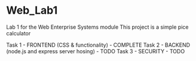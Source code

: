 # Web_Lab1

Lab 1 for the Web Enterprise Systems module
This project is a simple pice calculator

Task 1 - FRONTEND (CSS & functionality) - COMPLETE
Task 2 - BACKEND (node.js and express server hosing) - TODO
Task 3 - SECURITY - TODO
